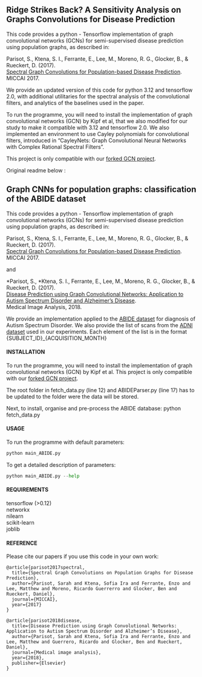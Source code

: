 Ridge Strikes Back? A Sensitivity Analysis on Graphs Convolutions for Disease Prediction
---------------------------------------------------------------------
This code provides a python - Tensorflow implementation of graph convolutional networks (GCNs) for semi-supervised 
disease prediction using population graphs, as described in: 

Parisot, S., Ktena, S. I., Ferrante, E., Lee, M., Moreno, R. G., Glocker, B., & Rueckert, D. (2017). <br />
[Spectral Graph Convolutions for Population-based Disease Prediction](https://arxiv.org/abs/1703.03020). <br />
MICCAI 2017.

We provide an updated version of this code for python 3.12 and tensorflow 2.0, with additional utilitaries for the spectral analysis of the convolutional filters, and analytics of the baselines used in the paper.

To run the programme, you will need to install the implementation of graph convolutional networks (GCN) by Kipf et al, that we also modified for our study to make it compatible with 3.12 and tensorflow 2.0.
We also implemented an environment to use Cayley polynomials for convolutional filters, introduced in “CayleyNets: Graph Convolutional Neural Networks with Complex Rational Spectral Filters”.

This project is only compatible with our [forked GCN project](https://github.com/sdubail/gcn).




Original readme below : 

Graph CNNs for population graphs: classification of the ABIDE dataset
---------------------------------------------------------------------

 This code provides a python - Tensorflow implementation of graph convolutional networks (GCNs) for semi-supervised 
 disease prediction using population graphs, as described in: 
 
Parisot, S., Ktena, S. I., Ferrante, E., Lee, M., Moreno, R. G., Glocker, B., & Rueckert, D. (2017). <br />
[Spectral Graph Convolutions for Population-based Disease Prediction](https://arxiv.org/abs/1703.03020). <br />
MICCAI 2017.

and 

*Parisot, S., *Ktena, S. I., Ferrante, E., Lee, M., Moreno, R. G., Glocker, B., & Rueckert, D. (2017). <br />
[Disease Prediction using Graph Convolutional Networks: Application to Autism Spectrum Disorder and Alzheimer’s Disease](https://arxiv.org/pdf/1806.01738.pdf). <br />
Medical Image Analysis, 2018.

We provide an implementation applied to the [ABIDE dataset](preprocessed-connectomes-project.org/abide) 
for diagnosis of Autism Spectrum Disorder.
We also provide the list of scans from the [ADNI dataset](adni.loni.usc.edu/) used in our experiments. Each element of the list is in the format {SUBJECT_ID}_{ACQUISITION_MONTH}

#### INSTALLATION

To run the programme, you will need to install the implementation of graph convolutional networks (GCN) by Kipf et al.
This project is only compatible with our [forked GCN project](https://github.com/sdubail/gcn).  

The root folder in fetch_data.py (line 12) and ABIDEParser.py (line 17) has to be updated to the folder were the data will be stored. 

Next, to install, organise and pre-process the ABIDE database:
python fetch_data.py 



#### USAGE

To run the programme with default parameters: 
 ```python
python main_ABIDE.py 
```
 
To get a detailed description of parameters:
 ```python
python main_ABIDE.py --help 
 ```


#### REQUIREMENTS 

tensorflow (>0.12) <br />
networkx <br />
nilearn <br />
scikit-learn <br />
joblib

#### REFERENCE 

Please cite our papers if you use this code in your own work:

```
@article{parisot2017spectral, 
  title={Spectral Graph Convolutions on Population Graphs for Disease Prediction}, 
  author={Parisot, Sarah and Ktena, Sofia Ira and Ferrante, Enzo and Lee, Matthew and Moreno, Ricardo Guerrerro and Glocker, Ben and Rueckert, Daniel}, 
  journal={MICCAI}, 
  year={2017} 
}
```
```
@article{parisot2018disease,
  title={Disease Prediction using Graph Convolutional Networks: Application to Autism Spectrum Disorder and Alzheimer’s Disease},
  author={Parisot, Sarah and Ktena, Sofia Ira and Ferrante, Enzo and Lee, Matthew and Guerrero, Ricardo and Glocker, Ben and Rueckert, Daniel},
  journal={Medical image analysis},
  year={2018},
  publisher={Elsevier}
}
```



